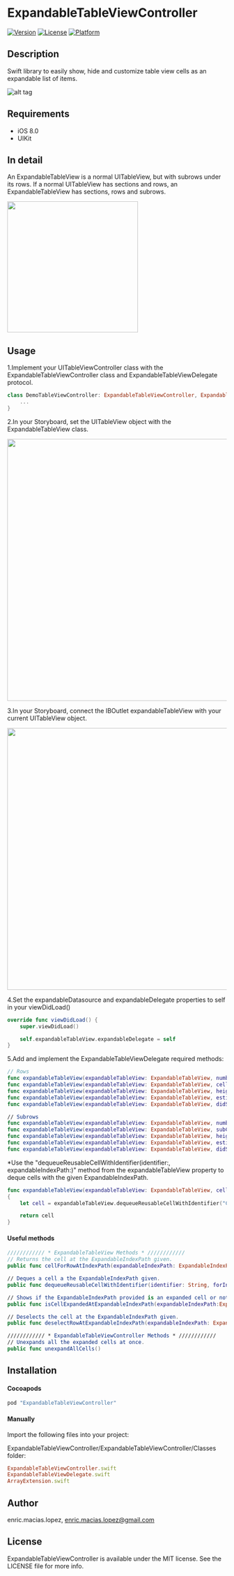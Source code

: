 # ExpandableTableViewController

[![Version](https://img.shields.io/cocoapods/v/ExpandableTableViewController.svg?style=flat)](http://cocoapods.org/pods/ExpandableTableViewController)
[![License](https://img.shields.io/cocoapods/l/ExpandableTableViewController.svg?style=flat)](http://cocoapods.org/pods/ExpandableTableViewController)
[![Platform](https://img.shields.io/cocoapods/p/ExpandableTableViewController.svg?style=flat)](http://cocoapods.org/pods/ExpandableTableViewController)

## Description

Swift library to easily show, hide and customize table view cells as an expandable list of items.

![alt tag](https://raw.github.com/enricmacias/ExpandableTableViewController/master/Preview/preview.gif)

## Requirements

- iOS 8.0
- UIKit

## In detail

An ExpandableTableView is a normal UITableView, but with subrows under its rows.
If a normal UITableView has sections and rows, an ExpandableTableView has sections, rows and subrows.

<img src="https://github.com/enricmacias/ExpandableTableViewController/blob/master/Preview/ExpandableTableView.png" width="300" />

## Usage

1.Implement your UITableViewController class with the ExpandableTableViewController class and ExpandableTableViewDelegate protocol.

```swift
class DemoTableViewController: ExpandableTableViewController, ExpandableTableViewDelegate {
	...
}
```

2.In your Storyboard, set the UITableView object with the ExpandableTableView class.

<img src="https://github.com/enricmacias/ExpandableTableViewController/blob/master/Preview/Image1.png" width="600" />

3.In your Storyboard, connect the IBOutlet expandableTableView with your current UITableView object.

<img src="https://github.com/enricmacias/ExpandableTableViewController/blob/master/Preview/Image2.png" width="600" />

4.Set the expandableDatasource and expandableDelegate properties to self in your viewDidLoad()

```swift
override func viewDidLoad() {
	super.viewDidLoad()

	self.expandableTableView.expandableDelegate = self
}
```

5.Add and implement the ExpandableTableViewDelegate required methods:

```swift
// Rows
func expandableTableView(expandableTableView: ExpandableTableView, numberOfRowsInSection section: Int) -> Int
func expandableTableView(expandableTableView: ExpandableTableView, cellForRowAtExpandableIndexPath expandableIndexPath: ExpandableIndexPath) -> UITableViewCell
func expandableTableView(expandableTableView: ExpandableTableView, heightForRowAtExpandableIndexPath expandableIndexPath: ExpandableIndexPath) -> CGFloat
func expandableTableView(expandableTableView: ExpandableTableView, estimatedHeightForRowAtExpandableIndexPath expandableIndexPath: ExpandableIndexPath) -> CGFloat
func expandableTableView(expandableTableView: ExpandableTableView, didSelectRowAtExpandableIndexPath expandableIndexPath: ExpandableIndexPath)

// Subrows
func expandableTableView(expandableTableView: ExpandableTableView, numberOfSubRowsInRowAtExpandableIndexPath expandableIndexPath: ExpandableIndexPath) -> Int
func expandableTableView(expandableTableView: ExpandableTableView, subCellForRowAtExpandableIndexPath expandableIndexPath: ExpandableIndexPath) -> UITableViewCell
func expandableTableView(expandableTableView: ExpandableTableView, heightForSubRowAtExpandableIndexPath expandableIndexPath: ExpandableIndexPath) -> CGFloat
func expandableTableView(expandableTableView: ExpandableTableView, estimatedHeightForSubRowAtExpandableIndexPath expandableIndexPath: ExpandableIndexPath) -> CGFloat
func expandableTableView(expandableTableView: ExpandableTableView, didSelectSubRowAtExpandableIndexPath expandableIndexPath: ExpandableIndexPath)
```

*Use the "dequeueReusableCellWithIdentifier(identifier:, expandableIndexPath:)" method from the expandableTableView property to deque cells with the given ExpandableIndexPath.
```swift
func expandableTableView(expandableTableView: ExpandableTableView, cellForRowAtExpandableIndexPath expandableIndexPath: ExpandableIndexPath) -> UITableViewCell
{
    let cell = expandableTableView.dequeueReusableCellWithIdentifier("CellIdentifier", forIndexPath: expandableIndexPath)

    return cell
}
```

#### Useful methods
```swift
//////////// * ExpandableTableView Methods * ////////////
// Returns the cell at the ExpandableIndexPath given.
public func cellForRowAtIndexPath(expandableIndexPath: ExpandableIndexPath) -> UITableViewCell?

// Deques a cell a the ExpandableIndexPath given.
public func dequeueReusableCellWithIdentifier(identifier: String, forIndexPath expandableIndexPath: ExpandableIndexPath) -> UITableViewCell

// Shows if the ExpandableIndexPath provided is an expanded cell or not.
public func isCellExpandedAtExpandableIndexPath(expandableIndexPath:ExpandableIndexPath) -> Bool

// Deselects the cell at the ExpandableIndexPath given.
public func deselectRowAtExpandableIndexPath(expandableIndexPath: ExpandableIndexPath, animated: Bool)

//////////// * ExpandableTableViewController Methods * ////////////
// Unexpands all the expanded cells at once.
public func unexpandAllCells()
```

## Installation

#### Cocoapods

```ruby
pod "ExpandableTableViewController"
```

#### Manually

Import the following files into your project:

ExpandableTableViewController/ExpandableTableViewController/Classes folder:
```ruby
ExpandableTableViewController.swift
ExpandableTableViewDelegate.swift
ArrayExtension.swift
```

## Author

enric.macias.lopez, enric.macias.lopez@gmail.com

## License

ExpandableTableViewController is available under the MIT license. See the LICENSE file for more info.
